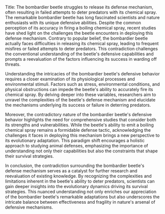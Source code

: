 Title: The bombardier beetle struggles to release its defense mechanism, often resulting in failed attempts to deter predators with its chemical spray.
The remarkable bombardier beetle has long fascinated scientists and nature enthusiasts with its unique defensive abilities. Despite the common perception of its accuracy in firing a boiling chemical spray, recent studies have shed light on the challenges the beetle encounters in deploying this defense mechanism. Contrary to popular belief, the bombardier beetle actually faces difficulties in releasing its chemical spray, leading to frequent misfires or failed attempts to deter predators. This contradiction challenges the conventional understanding of the beetle's defensive capabilities and prompts a reevaluation of the factors influencing its success in warding off threats.

Understanding the intricacies of the bombardier beetle's defensive behavior requires a closer examination of its physiological processes and environmental stimuli. Factors such as stress, environmental conditions, and physical obstructions can impede the beetle's ability to accurately fire its chemical spray. By delving deeper into these variables, researchers aim to unravel the complexities of the beetle's defense mechanism and elucidate the mechanisms underlying its success or failure in deterring predators.

Moreover, the contradictory nature of the bombardier beetle's defensive behavior highlights the need for comprehensive studies that consider both its strengths and vulnerabilities. While the beetle's ability to emit a boiling chemical spray remains a formidable defense tactic, acknowledging the challenges it faces in deploying this mechanism brings a new perspective to its evolutionary adaptation. This paradigm shift encourages a holistic approach to studying animal defenses, emphasizing the importance of understanding not only their capabilities but also the constraints that shape their survival strategies.

In conclusion, the contradiction surrounding the bombardier beetle's defense mechanism serves as a catalyst for further research and reevaluation of existing knowledge. By recognizing the complexities and limitations inherent in the beetle's ability to deter predators, scientists can gain deeper insights into the evolutionary dynamics driving its survival strategies. This nuanced understanding not only enriches our appreciation of the bombardier beetle's remarkable adaptations but also underscores the intricate balance between effectiveness and fragility in nature's arsenal of defensive mechanisms.